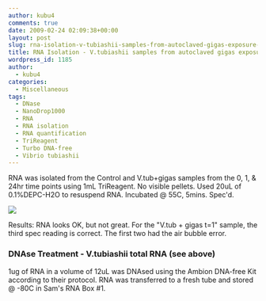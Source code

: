 ```yaml
---
author: kubu4
comments: true
date: 2009-02-24 02:09:38+00:00
layout: post
slug: rna-isolation-v-tubiashii-samples-from-autoclaved-gigas-exposure-from-20081218
title: RNA Isolation - V.tubiashii samples from autoclaved gigas exposure (from 20081218)
wordpress_id: 1185
author:
  - kubu4
categories:
  - Miscellaneous
tags:
  - DNase
  - NanoDrop1000
  - RNA
  - RNA isolation
  - RNA quantification
  - TriReagent
  - Turbo DNA-free
  - Vibrio tubiashii
---
```


RNA was isolated from the Control and V.tub+gigas samples from the 0, 1, & 24hr time points using 1mL TriReagent. No visible pellets. Used 20uL of 0.1%DEPC-H2O to resuspend RNA. Incubated @ 55C, 5mins. Spec'd.

![](http://eagle.fish.washington.edu/Arabidopsis/RNA%20Spec%20Readings/20090223%20RNA%20SJW.jpg)

Results: RNA looks OK, but not great. For the "V.tub + gigas t=1" sample, the third spec reading is correct. The first two had the air bubble error.





### DNAse Treatment - V.tubiashii total RNA (see above)



1ug of RNA in a volume of 12uL was DNAsed using the Ambion DNA-free Kit according to their protocol. RNA was transferred to a fresh tube and stored @ -80C in Sam's RNA Box #1.
